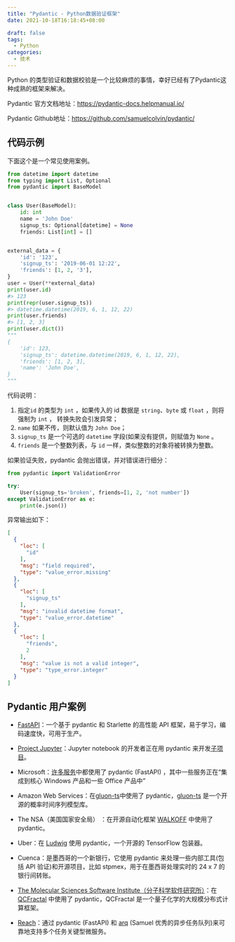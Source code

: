 ```yaml
---
title: "Pydantic - Python数据验证框架"
date: 2021-10-18T16:18:45+08:00

draft: false
tags:
  - Python
categories:
  - 技术
---
```




Python 的类型验证和数据校验是一个比较麻烦的事情，幸好已经有了Pydantic这种成熟的框架来解决。

<!--more-->



Pydantic 官方文档地址：https://pydantic-docs.helpmanual.io/

Pydantic Github地址：https://github.com/samuelcolvin/pydantic/



## 代码示例

下面这个是一个常见使用案例。

```python
from datetime import datetime
from typing import List, Optional
from pydantic import BaseModel


class User(BaseModel):
    id: int
    name = 'John Doe'
    signup_ts: Optional[datetime] = None
    friends: List[int] = []


external_data = {
    'id': '123',
    'signup_ts': '2019-06-01 12:22',
    'friends': [1, 2, '3'],
}
user = User(**external_data)
print(user.id)
#> 123
print(repr(user.signup_ts))
#> datetime.datetime(2019, 6, 1, 12, 22)
print(user.friends)
#> [1, 2, 3]
print(user.dict())
"""
{
    'id': 123,
    'signup_ts': datetime.datetime(2019, 6, 1, 12, 22),
    'friends': [1, 2, 3],
    'name': 'John Doe',
}
"""
```

代码说明：

1. 指定`id` 的类型为 `int` ，如果传入的 id 数据是 `string`、`byte` 或 `float` ，则将强制为 `int` ， 转换失败会引发异常；
2. `name` 如果不传，则默认值为 `John Doe`；
3. `signup_ts` 是一个可选的 `datetime` 字段(如果没有提供，则赋值为 `None` 。
4. `friends` 是一个整数列表，与 `id` 一样，类似整数的对象将被转换为整数。



如果验证失败，pydantic 会抛出错误，并对错误进行细分：

```python
from pydantic import ValidationError

try:
    User(signup_ts='broken', friends=[1, 2, 'not number'])
except ValidationError as e:
    print(e.json())
```

异常输出如下：

```json
[
  {
    "loc": [
      "id"
    ],
    "msg": "field required",
    "type": "value_error.missing"
  },
  {
    "loc": [
      "signup_ts"
    ],
    "msg": "invalid datetime format",
    "type": "value_error.datetime"
  },
  {
    "loc": [
      "friends",
      2
    ],
    "msg": "value is not a valid integer",
    "type": "type_error.integer"
  }
]
```



## Pydantic 用户案例

- [FastAPI](https://fastapi.tiangolo.com/)：一个基于 pydantic 和 Starlette 的高性能 API 框架，易于学习，编码速度快，可用于生产。

- [Project Jupyter](https://jupyter.org/)：Jupyter notebook 的开发者正在用 pydantic 来开发[子项目](https://github.com/samuelcolvin/pydantic/issues/773)。

- Microsoft：[许多服务](https://github.com/tiangolo/fastapi/pull/26#issuecomment-463768795)中都使用了 pydantic (FastAPI) ，其中一些服务正在“集成到核心 Windows 产品和一些 Office 产品中”
- Amazon Web Services：在[gluon-ts](https://github.com/awslabs/gluon-ts)中使用了 pydantic，[gluon-ts](https://github.com/awslabs/gluon-ts) 是一个开源的概率时间序列模型库。
- The NSA（美国国家安全局） ：在开源自动化框架 [WALKOFF](https://github.com/nsacyber/WALKOFF) 中使用了 pydantic。
- Uber：在 [Ludwig](https://github.com/uber/ludwig) 使用 pydantic，一个开源的 TensorFlow 包装器。
- Cuenca：是墨西哥的一个新银行，它使用 pydantic 来处理一些内部工具(包括 API 验证)和开源项目，比如 stpmex，用于在墨西哥处理实时的 24 x 7 的银行间转账。
- [The Molecular Sciences Software Institute（分子科学软件研究所）](https://molssi.org/)：在 [QCFractal](https://github.com/MolSSI/QCFractal) 中使用了 pydantic，QCFractal 是一个量子化学的大规模分布式计算框架。
- [Reach](https://www.reach.vote/)：通过 pydantic  (FastAPI) 和 [arq](https://github.com/samuelcolvin/arq) (Samuel 优秀的异步任务队列)来可靠地支持多个任务关键型微服务。
